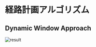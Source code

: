 # 経路計画アルゴリズム

## Dynamic Window Approach
![result](https://github.com/pasises/Path_Planning/blob/gif/dwa.gif)